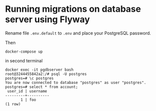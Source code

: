 # Running migrations on database server using Flyway

Rename file `.env.default` to `.env` and place your PostgreSQL password.

Then

```shell
docker-compose up
```

in second terminal

```shell
docker exec -it pgdbserver bash
root@3244455842a2:/# psql -U postgres
postgres=# \c postgres
You are now connected to database "postgres" as user "postgres".
postgres=# select * from account;
 user_id | username
---------+----------
       1 | foo
(1 row)
```

